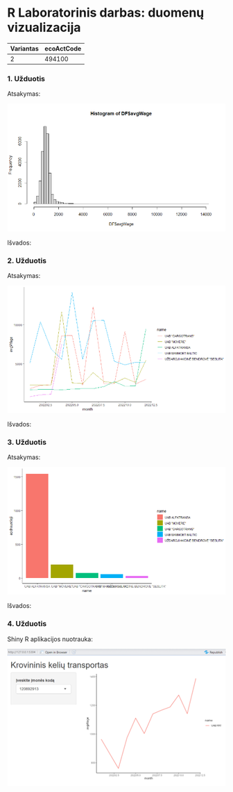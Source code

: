 # R Laboratorinis darbas: duomenų vizualizacija

| Variantas | ecoActCode |
|------------- | ------------- |
|2   | 494100 |


### 1. Užduotis

Atsakymas:

![histograma](img/histograma.png)

Išvados:

### 2. Užduotis

Atsakymas:

![atlyginimai](img/atlyginimai.png)

Išvados:


### 3. Užduotis

Atsakymas:

![apdraustieji](img/apdraustieji.png)

Išvados:


### 4. Užduotis

Shiny R aplikacijos nuotrauka:

![shinyapp](img/shinyapp.png)
